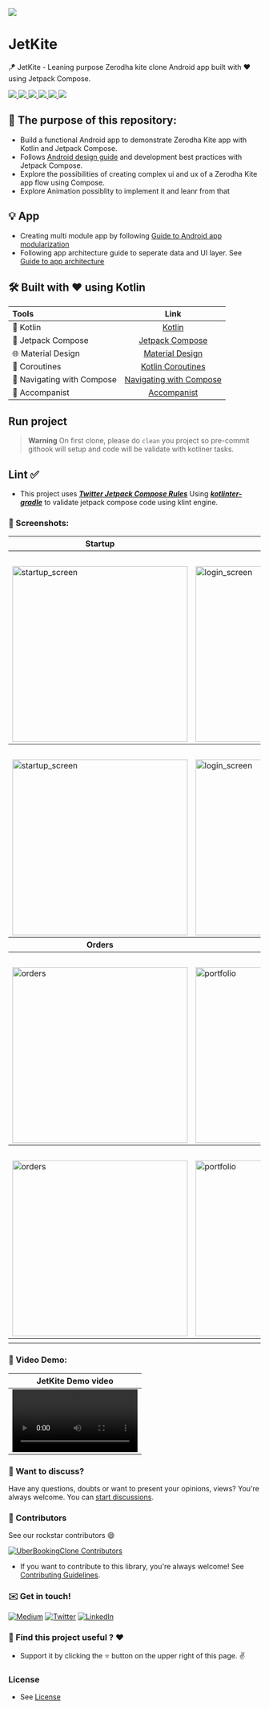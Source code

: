 ![](https://user-images.githubusercontent.com/10808436/208911017-2d0b5437-53a7-4225-9fb5-dc430444ce26.svg)
<div id="top"></div>

# JetKite
<p align="left"> 🪁 JetKite - Leaning purpose Zerodha kite clone Android app built with ❤ using Jetpack Compose. </p>

<p align="left">
    <a href = "https://developer.android.com/jetpack/androidx/versions/all-channel">
      <img src = "https://img.shields.io/badge/Jetpack%20Compose-1.3.0-blue.svg?color=blue&style=for-the-badge" />
    </a>
    <a href="https://kotlinlang.org/docs/releases.html">
      <img src="https://img.shields.io/badge/Kotlin-1.7.10-blue.svg?color=blue&style=for-the-badge"/>
    </a>
    <a href = "https://github.com/pranaypatel512/JetKite/stargazers">
        <img src="https://img.shields.io/github/stars/mutualmobile/UberBookingClone?color=green&style=for-the-badge" />
    </a>
    <a href = "https://github.com/pranaypatel512/JetKite/network/members">
        <img src="https://img.shields.io/github/forks/mutualmobile/UberBookingClone?color=green&style=for-the-badge" />
    </a>
    <a href = "https://github.com/pranaypatel512/JetKite/watchers">
        <img src="https://img.shields.io/github/watchers/mutualmobile/UberBookingClone?color=yellowgreen&style=for-the-badge" />
    </a>
    <a href = "https://github.com/pranaypatel512/JetKite/issues">
        <img src="https://img.shields.io/github/issues/mutualmobile/UberBookingClone?color=orange&style=for-the-badge" />
    </a>
</p>

## 🏁 The purpose of this repository:

- Build a functional Android app to demonstrate Zerodha Kite app with Kotlin and Jetpack Compose.
- Follows [Android design guide](https://developer.android.com/topic/architecture/intro) and development best practices with Jetpack Compose.
- Explore the possibilities of creating complex ui and ux of a Zerodha Kite app flow using Compose.
- Explore Animation possiblity to implement it and leanr from that

## 💡 App 
- Creating multi module app by following [Guide to Android app modularization](https://developer.android.com/topic/modularization)
- Following app architecture guide to seperate data and UI layer. See [Guide to app architecture](https://developer.android.com/topic/architecture) 

## 🛠 Built with ❤️ using Kotlin

| Tools | Link |
|     :---      |          :---: |
| 🤖 Kotlin | [Kotlin](https://kotlinlang.org) |
| 💚 Jetpack Compose | [Jetpack Compose](https://developer.android.com/jetpack/compose) |
| 🌐 Material Design | [Material Design](https://developer.android.com/jetpack/androidx/releases/compose-material) |
| 🌊 Coroutines | [Kotlin Coroutines](https://developer.android.com/kotlin/coroutines) |
| 🧭 Navigating with Compose | [Navigating with Compose](https://developer.android.com/jetpack/compose/navigation) |
| 🎨 Accompanist | [Accompanist](https://google.github.io/accompanist) |

## Run project
> **Warning**
> On first clone, please do `clean` you project so pre-commit githook will setup and code will be validate with kotliner tasks.
 

## Lint ✅
- This project uses [***Twitter Jetpack Compose Rules***](https://twitter.github.io/compose-rules/) Using [***kotlinter-gradle***](https://github.com/jeremymailen/kotlinter-gradle) to validate jetpack compose code using klint engine. 

### 📸 Screenshots:


<table style="width:100%">
  <tr>
    <th>Startup</th>
    <th>Login</th>
     <th>Watch screen</th>
  </tr>
  <tr>
    <th colspan="3">DarkMode</th> 
   
  </tr>
    <tr>
      <td><img src = "https://user-images.githubusercontent.com/10808436/208901816-49a77b57-7568-49a5-91a2-133f0a48b81c.jpg" alt="startup_screen" width="350px"/></td> 
      <td><img src = "https://user-images.githubusercontent.com/10808436/208901989-37c6832c-8584-454b-83bc-fe7f4db86d96.jpg" alt="login_screen" width="350px"/></td> 
      <td><img alt="watch_screeen" src="https://user-images.githubusercontent.com/10808436/208902463-6d085bd7-1eb8-4adc-9941-4ccde056f413.jpg" width="350px"/> </td>
  </tr>
  <tr>
      <th colspan="3">LightMode</th> 
   
  </tr>
  <tr>
      <td><img src = "https://user-images.githubusercontent.com/10808436/208901826-e1a408cf-676b-4d6a-ad65-79b84862ede6.jpg" alt="startup_screen" width="350px"/></td> 
      <td><img src = "https://user-images.githubusercontent.com/10808436/208902004-6b219751-1734-4bc7-93ca-8e893ceccbb1.jpg" alt="login_screen" width="350px"/></td> 
      <td><img alt="watch_screeen" src="https://user-images.githubusercontent.com/10808436/208902474-8997358e-a4a1-4c7d-8c7a-a810b955801a.jpg" width="350px"/> </td>
  </tr>
  
  
<tr>
    <th>Orders</th>
    <th>Portfolio</th>
    <th>Tools</th>
  </tr>
  <tr>
    <th colspan="3">DarkMode</th> 
   
  </tr>
   
  <tr>
      <td><img src = "https://user-images.githubusercontent.com/10808436/208906063-29de906a-da3d-453e-8d5d-a886edf859e7.jpg" alt="orders" width="350px"/> </td>
      <td><img src = "https://user-images.githubusercontent.com/10808436/208907885-396ce563-c4cd-41ad-96c8-c20c36993f11.jpg" alt="portfolio" width="350px"/> </td>
      <td><img src = "https://user-images.githubusercontent.com/10808436/208906800-16600100-3538-4d73-905f-20e8984cd60b.jpg" alt="tools" width="350px"/> </td>
  </tr>
  <tr>
      <th colspan="3">LightMode</th> 
   
  </tr>
   <tr>
      <td><img src = "https://user-images.githubusercontent.com/10808436/208906051-baf8d591-f108-49bc-b578-6c70576a0433.jpg" alt="orders" width="350px"/> </td>
      <td><img src = "https://user-images.githubusercontent.com/10808436/208908633-66b8e98b-b3ab-4320-a873-d17c7a340b94.jpg" alt="portfolio" width="350px"/> </td>
      <td><img src = "https://user-images.githubusercontent.com/10808436/208906789-71d4f222-e583-44f3-be78-e8bde90a86f5.jpg" alt="tools" width="350px"/> </td>
          <td></td>
  </tr>
  <tr>
       <th colspan="3"></th> 
  </tr>
</table>

### 🎥 Video Demo:

|  JetKite Demo video  | 
| ------------- | 
| <video src="https://user-images.githubusercontent.com/10808436/208895025-42957f00-c827-4af5-9cf4-8e414a22f1eb.mp4" width=250px /> | 


### 💬 Want to discuss?

Have any questions, doubts or want to present your opinions, views? You're always welcome. You can [start discussions](https://github.com/pranaypatel512/JetKite/discussions).

### 🤝 Contributors

See our rockstar contributors :smile:

[![UberBookingClone Contributors](https://contrib.rocks/image?repo=pranaypatel512/JetKite)](https://github.com/pranaypatel512/JetKite/graphs/contributors)

- If you want to contribute to this library, you're always welcome!
See [Contributing Guidelines](CONTRIBUTING.md).

### :envelope: Get in touch!

[![Medium](https://img.shields.io/badge/-medium-gray?style=for-the-badge&logo=medium)](https://pranaypatel.medium.com/)
[![Twitter](https://img.shields.io/badge/-twitter-gray?style=for-the-badge&logo=twitter)](https://twitter.com/pranaypatel_)
[![LinkedIn](https://img.shields.io/badge/-linkedin-gray?style=for-the-badge&logo=linkedin)](https://www.linkedin.com/in/pranaypatel512/)


### 🫶 Find this project useful ? ❤️

- Support it by clicking the ⭐️ button on the upper right of this page. ✌️
### License

- See [License](LICENSE)
